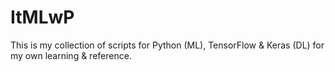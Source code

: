 # ItMLwP

This is my collection of scripts for Python (ML), TensorFlow & Keras (DL) for my own learning & reference.
